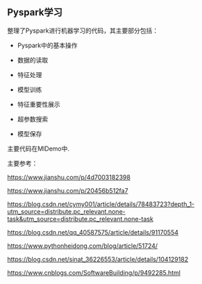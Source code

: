 ## Pyspark学习

整理了Pyspark进行机器学习的代码，其主要部分包括：


* Pyspark中的基本操作

* 数据的读取

* 特征处理

* 模型训练

* 特征重要性展示

* 超参数搜索

* 模型保存

主要代码在MlDemo中.

主要参考：

https://www.jianshu.com/p/4d7003182398

https://www.jianshu.com/p/20456b512fa7

https://blog.csdn.net/cymy001/article/details/78483723?depth_1-utm_source=distribute.pc_relevant.none-task&utm_source=distribute.pc_relevant.none-task

https://blog.csdn.net/qq_40587575/article/details/91170554

https://www.pythonheidong.com/blog/article/51724/

https://blog.csdn.net/sinat_36226553/article/details/104129182

https://www.cnblogs.com/SoftwareBuilding/p/9492285.html




